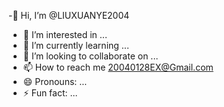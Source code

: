  -👋 Hi, I’m @LIUXUANYE2004
- 👀 I’m interested in ...
- 🌱 I’m currently learning ...
- 💞️ I’m looking to collaborate on ...
- 📫 How to reach me 20040128EX@Gmail.com
- 😄 Pronouns: ...
- ⚡ Fun fact: ...

